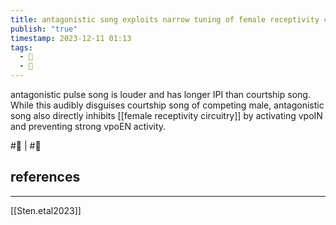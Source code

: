 ```yaml
---
title: antagonistic song exploits narrow tuning of female receptivity circuitry during competitive courtship
publish: "true"
timestamp: 2023-12-11 01:13
tags:
  - 🌱
  - 🥚
---
```

antagonistic pulse song is louder and has longer IPI than courtship song. While this audibly disguises courtship song of competing male, antagonistic song also directly inhibits [[female receptivity circuitry]] by activating vpoIN and preventing strong vpoEN activity.


#🥚 | #🌱
## references
---
[[Sten.etal2023]] 